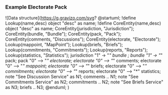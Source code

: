 ### Example Electorate Pack

![Data structure](https://g.gravizo.com/svg?
@startuml;
!define Lookup(name,desc) object "desc" as name;
!define CoreEntity(name,desc) object "desc" as name;
CoreEntity(jurisdiction, "Jurisdiction");
CoreEntity(bundle, "Bundle");
CoreEntity(pack, "Pack");
CoreEntity(comments, "Discussions");
CoreEntity(electorate, "Electorate");
Lookup(mappoint, "MapPoint");
Lookup(briefs, "Briefs");
Lookup(commitments, "Commitments");
Lookup(reports, "Reports");
Lookup(statistics, "Statistics");
jurisdiction "1" -> "*" bundle ;
bundle "1" -> "*" pack;
pack "0" --> "*" electorate;
electorate "0" --> "*" comments;
electorate "0" --> "*" mappoint;
electorate "0" --> "*" briefs;
electorate "0" --> "*" commitments;
electorate "0" --> "*" reports;
electorate "0" --> "*" statistics;
note "See Discussion Service" as N1;
comments .. N1;
note "See Commitments Service" as N2;
commitments .. N2;
note "See Briefs Service" as N3;
briefs .. N3;
@enduml;
)